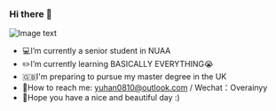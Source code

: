 ### Hi there 👋

![Image text](https://raw.githubusercontent.com/saadeghi/saadeghi/master/dino.gif)

- 💻I’m currently a senior student in NUAA 
- ✏️I’m currently learning BASICALLY EVERYTHING😭
- 🇬🇧I'm preparing to pursue my master degree in the UK
- 💌How to reach me: yuhan0810@outlook.com / Wechat：Overainyy
- 🎁Hope you have a nice and beautiful day :)


